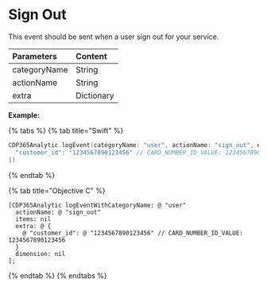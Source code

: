 # Sign Out

This event should be sent when a user sign out for your service.

| **Parameters** | **Content** |
| :--- | :--- |
| categoryName | String |
| actionName | String |
| extra | Dictionary |

**Example:**

{% tabs %}
{% tab title="Swift" %}
```swift
CDP365Analytic.logEvent(categoryName: "user", actionName: "sign_out", extra: [
  "customer_id": "1234567890123456" // CARD_NUMBER_ID_VALUE: 1234567890123456
])
```
{% endtab %}

{% tab title="Objective C" %}
```
[CDP365Analytic logEventWithCategoryName: @ "user"
  actionName: @ "sign_out"
  items: nil
  extra: @ {
    @ "customer_id": @ "1234567890123456" // CARD_NUMBER_ID_VALUE: 1234567890123456
  }
  dimension: nil
];
```
{% endtab %}
{% endtabs %}



